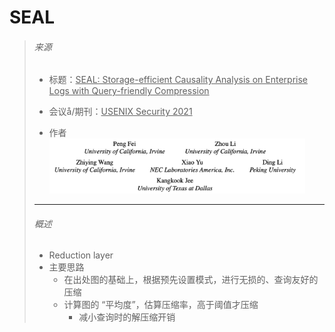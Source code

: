 # SEAL

> ###### 来源
>
> - 标题：<u>SEAL: Storage-efficient Causality Analysis on Enterprise Logs with Query-friendly Compression</u>
>
> - 会议å/期刊：<u>USENIX Security 2021</u>
>
> - 作者
> <left><img src="assets/image-20231126215310227.png" alt="image-20231126215310227" style="zoom:40%;" />
>---
>
> ###### 概述
>
> - Reduction layer
>- 主要思路
>     - 在出处图的基础上，根据预先设置模式，进行无损的、查询友好的压缩
>     - 计算图的 “平均度”，估算压缩率，高于阈值才压缩
>         - 减小查询时的解压缩开销